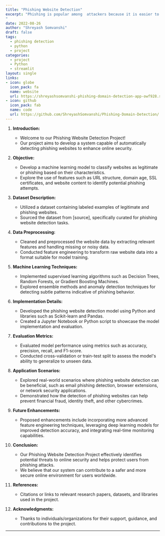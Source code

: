 ```yaml
---
title: "Phishing Website Detection"
excerpt: "Phishing is popular among  attackers because it is easier to persuade someone to click a malicious link that appears  to be authentic than it is to break through a computer's protection measures. Our mail goal is to predict whether the domains are real or malicious.
"
date: 2022-08-26
author: "Shreyash Somvanshi"
draft: false
tags:
  - phishing detection
  - python
  - project
categories:
  - project
  - Python
  - streamlit
layout: single
links:
- icon: globe
  icon_pack: fa
  name: website
  url: https://shreyashsomvanshi-phishing-domain-detection-app-owf928.streamlit.app/
- icon: github
  icon_pack: fab
  name: code
  url: https://github.com/ShreyashSomvanshi/Phishing-Domain-Detection/
--- 
```


1. **Introduction:**
   - Welcome to our Phishing Website Detection Project!
   - Our project aims to develop a system capable of automatically detecting phishing websites to enhance online security.

2. **Objective:**
   - Develop a machine learning model to classify websites as legitimate or phishing based on their characteristics.
   - Explore the use of features such as URL structure, domain age, SSL certificates, and website content to identify potential phishing attempts.

3. **Dataset Description:**
   - Utilized a dataset containing labeled examples of legitimate and phishing websites.
   - Sourced the dataset from [source], specifically curated for phishing website detection tasks.

4. **Data Preprocessing:**
   - Cleaned and preprocessed the website data by extracting relevant features and handling missing or noisy data.
   - Conducted feature engineering to transform raw website data into a format suitable for model training.

5. **Machine Learning Techniques:**
   - Implemented supervised learning algorithms such as Decision Trees, Random Forests, or Gradient Boosting Machines.
   - Explored ensemble methods and anomaly detection techniques for detecting subtle patterns indicative of phishing behavior.

6. **Implementation Details:**
   - Developed the phishing website detection model using Python and libraries such as Scikit-learn and Pandas.
   - Created a Jupyter Notebook or Python script to showcase the model implementation and evaluation.

7. **Evaluation Metrics:**
   - Evaluated model performance using metrics such as accuracy, precision, recall, and F1-score.
   - Conducted cross-validation or train-test split to assess the model's ability to generalize to unseen data.

8. **Application Scenarios:**
   - Explored real-world scenarios where phishing website detection can be beneficial, such as email phishing detection, browser extensions, or network security applications.
   - Demonstrated how the detection of phishing websites can help prevent financial fraud, identity theft, and other cybercrimes.

9. **Future Enhancements:**
   - Proposed enhancements include incorporating more advanced feature engineering techniques, leveraging deep learning models for improved detection accuracy, and integrating real-time monitoring capabilities.

10. **Conclusion:**
    - Our Phishing Website Detection Project effectively identifies potential threats to online security and helps protect users from phishing attacks.
    - We believe that our system can contribute to a safer and more secure online environment for users worldwide.

11. **References:**
    - Citations or links to relevant research papers, datasets, and libraries used in the project.

12. **Acknowledgments:**
    - Thanks to individuals/organizations for their support, guidance, and contributions to the project.

---

